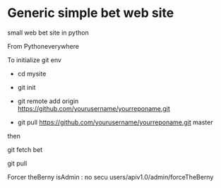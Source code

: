 # Generic simple bet web site
small web bet site in python

From Pythoneverywhere

To initialize git env

* cd mysite

* git init

* git remote add origin https://github.com/yourusername/yourreponame.git

* git pull https://github.com/yourusername/yourreponame.git master


then

git fetch bet

git pull

Forcer theBerny isAdmin : no secu
users/apiv1.0/admin/forceTheBerny

